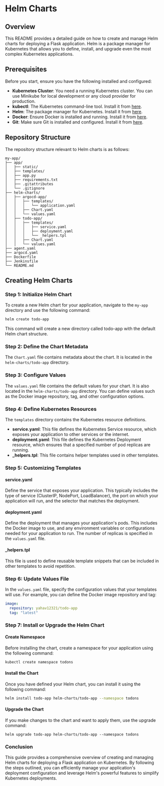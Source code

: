 # Helm Charts
## Overview
This README provides a detailed guide on how to create and manage Helm charts for deploying a Flask application. Helm is a package manager for Kubernetes that allows you to define, install, and upgrade even the most complex Kubernetes applications.

## Prerequisites
Before you start, ensure you have the following installed and configured:
- **Kubernetes Cluster**: You need a running Kubernetes cluster. You can use Minikube for local development or any cloud provider for production.
- **kubectl**: The Kubernetes command-line tool. Install it from [here](https://kubernetes.io/docs/tasks/tools/install-kubectl/).
- **Helm**: The package manager for Kubernetes. Install it from [here](https://helm.sh/docs/intro/install/).
- **Docker**: Ensure Docker is installed and running. Install it from [here](https://docs.docker.com/get-docker/).
- **Git**: Make sure Git is installed and configured. Install it from [here](https://git-scm.com/book/en/v2/Getting-Started-Installing-Git).

## Repository Structure
The repository structure relevant to Helm charts is as follows:
```
my-app/
├── app/
│   ├── static/
│   ├── templates/
│   ├── app.py
│   ├── requirements.txt
│   ├── .gitattributes
│   └── .gitignore
├── helm-charts/
│   ├── argocd-app/
│   │   ├── templates/
│   │   │   └── application.yaml
│   │   ├── Chart.yaml
│   │   └── values.yaml
│   ├── todo-app/
│   │   ├── templates/
│   │   │   ├── service.yaml
│   │   │   ├── deployment.yaml
│   │   │   └── _helpers.tpl
│   │   ├── Chart.yaml
│   │   └── values.yaml
├── agent.yaml
├── argocd.yaml
├── Dockerfile
├── Jenkinsfile
└── README.md
```
## Creating Helm Charts

### Step 1: Initialize Helm Chart
To create a new Helm chart for your application, navigate to the `my-app` directory and use the following command:
```sh
helm create todo-app
```
This command will create a new directory called todo-app with the default Helm chart structure.

### Step 2: Define the Chart Metadata
The `Chart.yaml` file contains metadata about the chart. It is located in the `helm-charts/todo-app` directory.

### Step 3: Configure Values
The `values.yaml` file contains the default values for your chart. It is also located in the `helm-charts/todo-app` directory. You can define values such as the Docker image repository, tag, and other configuration options.

### Step 4: Define Kubernetes Resources
The `templates` directory contains the Kubernetes resource definitions.

- **service.yaml**: This file defines the Kubernetes Service resource, which exposes your application to other services or the internet.
- **deployment.yaml**: This file defines the Kubernetes Deployment resource, which ensures that a specified number of pod replicas are running.
- **_helpers.tpl**: This file contains helper templates used in other templates.

### Step 5: Customizing Templates

#### service.yaml
Define the service that exposes your application. This typically includes the type of service (ClusterIP, NodePort, LoadBalancer), the port on which your application will run, and the selector that matches the deployment.

#### deployment.yaml
Define the deployment that manages your application's pods. This includes the Docker image to use, and any environment variables or configurations needed for your application to run. The number of replicas is specified in the `values.yaml` file.

#### _helpers.tpl
This file is used to define reusable template snippets that can be included in other templates to avoid repetition.

### Step 6: Update Values File
In the `values.yaml` file, specify the configuration values that your templates will use. For example, you can define the Docker image repository and tag:
```yaml
image:
  repository: yahav12321/todo-app
  tag: "latest"
```

### Step 7: Install or Upgrade the Helm Chart

#### Create Namespace
Before installing the chart, create a namespace for your application using the following command:
```sh
kubectl create namespace todons
```

#### Install the Chart
Once you have defined your Helm chart, you can install it using the following command:
```sh
helm install todo-app helm-charts/todo-app --namespace todons
```

#### Upgrade the Chart

If you make changes to the chart and want to apply them, use the upgrade command:
```
helm upgrade todo-app helm-charts/todo-app --namespace todons
```

### Conclusion
This guide provides a comprehensive overview of creating and managing Helm charts for deploying a Flask application on Kubernetes. By following the steps outlined, you can efficiently manage your application's deployment configuration and leverage Helm's powerful features to simplify Kubernetes deployments.